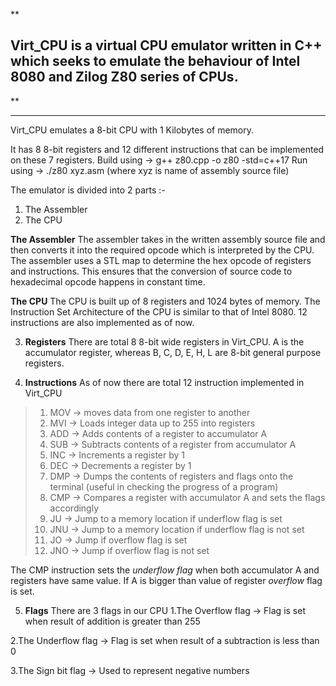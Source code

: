 **

## Virt_CPU is a virtual CPU emulator written in C++ which seeks to emulate the behaviour of Intel 8080 and Zilog Z80 series of CPUs.

**
****************************************************************************************************************************


Virt_CPU emulates a 8-bit CPU with 1 Kilobytes of memory.

It has 8 8-bit registers and 12 different instructions that can be implemented on these 7 registers.
Build using -> g++ z80.cpp -o z80 -std=c++17
Run using -> ./z80 xyz.asm (where xyz is name of assembly source file)

The emulator is divided into 2 parts :-

 1. The Assembler
 2. The CPU

**The Assembler**
The assembler takes in the written assembly source file and then converts it into the required opcode which is interpreted by the CPU.
The assembler uses a STL map to determine the hex opcode of registers and instructions.
This ensures that the conversion of source code to hexadecimal opcode happens in constant time.

**The CPU**
The CPU is built up of 8 registers and 1024 bytes of memory. The Instruction Set Architecture of the CPU is similar to that of Intel 8080.
12 instructions are also implemented as of now.

 3. **Registers**
 There are total 8 8-bit wide registers in Virt_CPU.
 A is the accumulator register, whereas B, C, D, E, H, L are 8-bit general purpose registers.
 
 4. **Instructions**
 As of now there are total 12 instruction implemented in Virt_CPU
 > 1. MOV -> moves data from one register to another
 > 2. MVI -> Loads integer data up to 255 into registers
 > 3. ADD -> Adds contents of a register to accumulator A
 > 4. SUB -> Subtracts contents of a register from accumulator A
 > 5. INC -> Increments a register by 1
 > 6. DEC -> Decrements a register by 1
 > 7. DMP -> Dumps the contents of registers and flags onto the terminal (useful in checking the progress of a program)
 > 8. CMP -> Compares a register with accumulator A and sets the flags accordingly
 > 9. JU -> Jump to a memory location if underflow flag is set
 > 10. JNU -> Jump to a memory location if underflow flag is not set
 > 11. JO -> Jump if overflow flag is set
 > 12. JNO -> Jump if overflow flag is not set

The CMP instruction sets the *underflow flag* when both accumulator A and registers have same value.
If A is bigger than value of register *overflow* flag is set.

5. **Flags**
There are 3 flags in our CPU
 1.The Overflow flag -> Flag is set when result of addition is greater than 255
 
 2.The Underflow flag -> Flag is set when result of a subtraction is less than 0
 
 3.The Sign bit flag -> Used to represent negative numbers 
